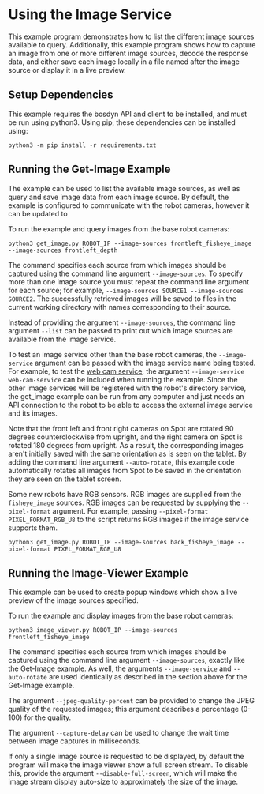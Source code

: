 <!--
Copyright (c) 2023 Boston Dynamics, Inc.  All rights reserved.

Downloading, reproducing, distributing or otherwise using the SDK Software
is subject to the terms and conditions of the Boston Dynamics Software
Development Kit License (20191101-BDSDK-SL).
-->

# Using the Image Service

This example program demonstrates how to list the different image sources available to query. Additionally, this example program shows how to capture an image from one or more different image sources, decode the response data, and either save each image locally in a file named after the image source or display it in a live preview.

## Setup Dependencies

This example requires the bosdyn API and client to be installed, and must be run using python3. Using pip, these dependencies can be installed using:

```
python3 -m pip install -r requirements.txt
```

## Running the Get-Image Example

The example can be used to list the available image sources, as well as query and save image data from each image source. By default, the example is configured to communicate with the robot cameras, however it can be updated to

To run the example and query images from the base robot cameras:

```
python3 get_image.py ROBOT_IP --image-sources frontleft_fisheye_image --image-sources frontleft_depth
```

The command specifies each source from which images should be captured using the command line argument `--image-sources`. To specify more than one image source you must repeat the command line argument for each source; for example, `--image-sources SOURCE1 --image-sources SOURCE2`. The successfully retrieved images will be saved to files in the current working directory with names corresponding to their source.

Instead of providing the argument `--image-sources`, the command line argument `--list` can be passed to print out which image sources are available from the image service.

To test an image service other than the base robot cameras, the `--image-service` argument can be passed with the image service name being tested. For example, to test the [web cam service](../service_customization/custom_parameter_image_server/README.md), the argument `--image-service web-cam-service` can be included when running the example. Since the other image services will be registered with the robot's directory service, the get_image example can be run from any computer and just needs an API connection to the robot to be able to access the external image service and its images.

Note that the front left and front right cameras on Spot are rotated 90 degrees counterclockwise from upright, and the right camera on Spot is rotated 180 degrees from upright. As a result, the corresponding images aren't initially saved with the same orientation as is seen on the tablet. By adding the command line argument `--auto-rotate`, this example code automatically rotates all images from Spot to be saved in the orientation they are seen on the tablet screen.

Some new robots have RGB sensors. RGB images are supplied from the `fisheye_image` sources. RGB images can be requested by supplying the `--pixel-format` argument. For example, passing `--pixel-format PIXEL_FORMAT_RGB_U8` to the script returns RGB images if the image service supports them.

```
python3 get_image.py ROBOT_IP --image-sources back_fisheye_image --pixel-format PIXEL_FORMAT_RGB_U8
```

## Running the Image-Viewer Example

This example can be used to create popup windows which show a live preview of the image sources specified.

To run the example and display images from the base robot cameras:

```
python3 image_viewer.py ROBOT_IP --image-sources frontleft_fisheye_image
```

The command specifies each source from which images should be captured using the command line argument `--image-sources`, exactly like the Get-Image example. As well, the arguments `--image-service` and `--auto-rotate` are used identically as described in the section above for the Get-Image example.

The argument `--jpeg-quality-percent` can be provided to change the JPEG quality of the requested images; this argument describes a percentage (0-100) for the quality.

The argument `--capture-delay` can be used to change the wait time between image captures in milliseconds.

If only a single image source is requested to be displayed, by default the program will make the image viewer show a full screen stream. To disable this, provide the argument `--disable-full-screen`, which will make the image stream display auto-size to approximately the size of the image.
